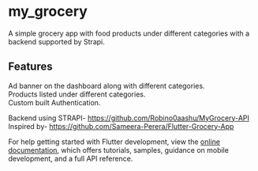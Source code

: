 # my_grocery
A simple grocery app with food products under different categories with a backend supported by Strapi.

## Features
Ad banner on the dashboard along with different categories.<br>
Products listed under different categories.<br>
Custom built Authentication.


Backend using STRAPI- https://github.com/Robino0aashu/MyGrocery-API<br>
Inspired by- https://github.com/Sameera-Perera/Flutter-Grocery-App


For help getting started with Flutter development, view the
[online documentation](https://docs.flutter.dev/), which offers tutorials,
samples, guidance on mobile development, and a full API reference.
